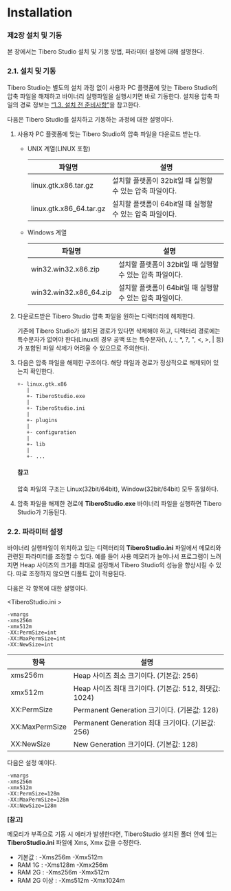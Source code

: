 # Installation

### 제2장 설치 및 기동

본 장에서는 Tibero Studio 설치 및 기동 방법, 파라미터 설정에 대해 설명한다.

### 2.1. 설치 및 기동 <a href="#d5e214" id="d5e214"></a>

Tibero Studio는 별도의 설치 과정 없이 사용자 PC 플랫폼에 맞는 Tibero Studio의 압축 파일을 해제하고 바이너리 실행파일을 실행시키면 바로 기동한다. 설치용 압축 파일의 경로 정보는 [“1.3. 설치 전 준비사항”](https://technet.tmax.co.kr/upload/download/online/tibero/pver-20170425-000001/installation-guide/chapter\_overview.html#sect\_preparation\_install)을 참고한다.

다음은 Tibero Studio를 설치하고 기동하는 과정에 대한 설명이다.

1. 사용자 PC 플랫폼에 맞는 Tibero Studio의 압축 파일을 다운로드 받는다.
   *   UNIX 계열(LINUX 포함)

       | 파일명                      | 설명                                  |
       | ------------------------ | ----------------------------------- |
       | linux.gtk.x86.tar.gz     | 설치할 플랫폼이 32bit일 때 실행할 수 있는 압축 파일이다. |
       | linux.gtk.x86\_64.tar.gz | 설치할 플랫폼이 64bit일 때 실행할 수 있는 압축 파일이다. |
   *   Windows 계열

       | 파일명                     | 설명                                  |
       | ----------------------- | ----------------------------------- |
       | win32.win32.x86.zip     | 설치할 플랫폼이 32bit일 때 실행할 수 있는 압축 파일이다. |
       | win32.win32.x86\_64.zip | 설치할 플랫폼이 64bit일 때 실행할 수 있는 압축 파일이다. |
2.  다운로드받은 Tibero Studio 압축 파일을 원하는 디렉터리에 해제한다.

    기존에 Tibero Studio가 설치된 경로가 있다면 삭제해야 하고, 디렉터리 경로에는 특수문자가 없어야 한다(Linux의 경우 공백 또는 특수문자(\\, /, :, \*, ?, ", <, >, | 등)가 포함된 파일 삭제가 어려울 수 있으므로 주의한다).
3.  다음은 압축 파일을 해제한 구조이다. 해당 파일과 경로가 정상적으로 해제되어 있는지 확인한다.

    ```
    +- linux.gtk.x86
       |
       +- TiberoStudio.exe
       |
       +- TiberoStudio.ini
       |
       +- plugins
       |
       +- configuration
       |
       +- lib
       |
       +- ...
    ```

    #### 참고

    압축 파일의 구조는 Linux(32bit/64bit), Window(32bit/64bit) 모두 동일하다.
4. 압축 파일을 해제한 경로에 **TiberoStudio.exe** 바이너리 파일을 실행하면 Tibero Studio가 기동된다.

### 2.2. 파라미터 설정 <a href="#d5e269" id="d5e269"></a>

바이너리 실행파일이 위치하고 있는 디렉터리의 **TiberoStudio.ini** 파일에서 메모리와 관련된 파라미터를 조정할 수 있다. 예를 들어 사용 메모리가 늘어나서 프로그램이 느려지면 Heap 사이즈의 크기를 최대로 설정해서 Tibero Studio의 성능을 향상시킬 수 있다. 따로 조정하지 않으면 디폴트 값이 적용된다.

다음은 각 항목에 대한 설명이다.

\<TiberoStudio.ini >

```
-vmargs
-xms256m
-xmx512m
-XX:PermSize=int
-XX:MaxPermSize=int
-XX:NewSize=int
```

| 항목             | 설명                                       |
| -------------- | ---------------------------------------- |
| xms256m        | Heap 사이즈 최소 크기이다. (기본값: 256)             |
| xmx512m        | Heap 사이즈 최대 크기이다. (기본값: 512, 최댓값: 1024)  |
| XX:PermSize    | Permanent Generation 크기이다. (기본값: 128)    |
| XX:MaxPermSize | Permanent Generation 최대 크기이다. (기본값: 256) |
| XX:NewSize     | New Generation 크기이다. (기본값: 128)          |

다음은 설정 예이다.

```
-vmargs
-xms256m
-xmx512m
-XX:PermSize=128m
-XX:MaxPermSize=128m
-XX:NewSize=128m
```

**\[참고]**

메모리가 부족으로 기동 시 에러가 발생한다면, TiberoStudio 설치된 폴더 안에 있는 **TiberoStudio.ini** 파일에 Xms, Xmx 값을 수정한다.

* 기본값 : -Xms256m -Xmx512m
* RAM 1G : -Xms128m -Xmx256m
* RAM 2G : -Xms256m -Xmx512m
* RAM 2G 이상 : -Xms512m -Xmx1024m
